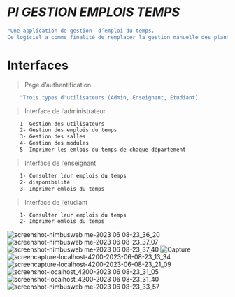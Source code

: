 # _PI GESTION EMPLOIS TEMPS_
```sh
"Une application de gestion  d’emploi du temps.
Ce logiciel a comme finalité de remplacer la gestion manuelle des plannings au  sein de l'ENSET Mohammedia
```
# Interfaces
> Page d’authentification.

```sh
    "Trois types d'utilisateurs (Admin, Enseignant, Etudiant)
```
> Interface de l’administrateur.

```sh
    1- Gestion des utilisateurs
    2- Gestion des emplois du temps
    3- Gestion des salles
    4- Gestion des modules
    5- Imprimer les emlois du temps de chaque département
```
> Interface de l’enseignant

```sh
    1- Consulter leur emplois du temps
    2- disponibilité
    3- Imprimer emlois du temps
```
> Interface de l’étudiant

```sh
    1- Consulter leur emplois du temps
    2- Imprimer emlois du temps
```

![screenshot-nimbusweb me-2023 06 08-23_36_20](https://github.com/ET-TOUNANI/PI_GESTION_EMPLOIS_TEMPS/assets/74843162/54ae3b59-ec3d-457b-96d7-1decc546746a)
![screenshot-nimbusweb me-2023 06 08-23_37_07](https://github.com/ET-TOUNANI/PI_GESTION_EMPLOIS_TEMPS/assets/74843162/6ab5ab27-3376-474c-8c60-52941b6805ca)
![screenshot-nimbusweb me-2023 06 08-23_37_40](https://github.com/ET-TOUNANI/PI_GESTION_EMPLOIS_TEMPS/assets/74843162/5d47ee9d-b542-4ee6-960d-86e52bb6a5f3)
![Capture](https://github.com/ET-TOUNANI/PI_GESTION_EMPLOIS_TEMPS/assets/74843162/e19f4f83-6861-4c4a-b7c9-8ee856199bae)
![screencapture-localhost-4200-2023-06-08-23_13_34](https://github.com/ET-TOUNANI/PI_GESTION_EMPLOIS_TEMPS/assets/74843162/33b3a001-2ffb-4fa3-973f-5cc07fe91b96)
![screencapture-localhost-4200-2023-06-08-23_21_09](https://github.com/ET-TOUNANI/PI_GESTION_EMPLOIS_TEMPS/assets/74843162/997bd138-616f-4c7a-b06b-2a480badde0b)
![screenshot-localhost_4200-2023 06 08-23_31_05](https://github.com/ET-TOUNANI/PI_GESTION_EMPLOIS_TEMPS/assets/74843162/84ac91dc-bb1a-4c09-a8f3-6858e57eb402)
![screenshot-localhost_4200-2023 06 08-23_31_40](https://github.com/ET-TOUNANI/PI_GESTION_EMPLOIS_TEMPS/assets/74843162/16af883d-1f5c-4552-ab1a-52c691cee2c7)
![screenshot-nimbusweb me-2023 06 08-23_33_57](https://github.com/ET-TOUNANI/PI_GESTION_EMPLOIS_TEMPS/assets/74843162/675f8409-0049-480a-922e-4d69e829c79c)
